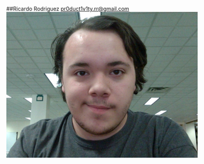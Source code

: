 ##Ricardo Rodriguez
pr0duct1v1ty.rr@gmail.com
![](https://github.com/pr0duct1v1ty/1063-DS-Rodriguez/blob/master/WIN_20170203_14_08_37_Pro.jpg)
